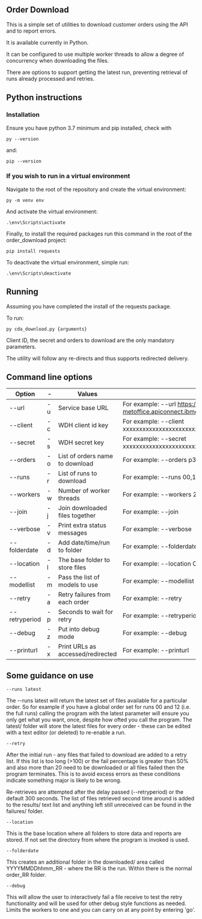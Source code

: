 ## Order Download

This is a simple set of utilities to download customer orders using the API and to report errors.

It is available currently in Python.

It can be configured to use multiple worker threads to allow a degree of concurrency when downloading the files.

There are options to support getting the latest run, preventing retrieval of runs already processed and retries.

## Python instructions

### Installation

Ensure you have python 3.7 minimum and pip installed, check with
```
py --version
```
and:

```
pip --version
```

### If you wish to run in a virtual environment

Navigate to the root of the repository and create the virtual environment:
```
py -m venv env
```
And activate the virtual environment:

```
.\env\Scripts\activate
```

Finally, to install the required packages run this command in the root of the order_download project:
```
pip install requests
```

To deactivate the virtual environment, simple run:
```
.\env\Scripts\deactivate
```

## Running

Assuming you have completed the install of the requests package.

To run:
```
py cda_download.py {arguments}
```
Client ID, the secret and orders to download are the only mandatory parameters.

The utility will follow any re-directs and thus supports redirected delivery.

## Command line options

| Option           | - | Values                           | Description                                                    | Default |
| ---------------- | - |--------------------------------- | ---------------------------------------------------------------|-------- |
| --url            | -u| Service base URL                 | For example: --url https://api-metoffice.apiconnect.ibmcloud.com/metoffice/production/1.0.0 |         |  
| --client         | -c| WDH client id key                 | For example: --client xxxxxxxxxxxxxxxxxxxxxxxxxxxxxxxxxxxx    |         |  
| --secret         | -s| WDH secret key                    | For example: --secret xxxxxxxxxxxxxxxxxxxxxxxxxxxxxxxxxxxx    |         |  
| --orders         | -o| List of orders name to download  | For example: --orders p3_pp_euro,p3_pp_global                  |         |  
| --runs           | -r| List of runs to download         | For example: --runs 00,12 or latest                            | 0,6,12,18 |  
| --workers        | -w| Number of worker threads         | For example: --workers 2                                       | 4       |  
| --join           | -j| Join downloaded files together   | For example: --join                                            | False   | 
| --verbose        | -v| Print extra status messages      | For example: --verbose                                         | False   | 
| --folderdate     | -d| Add date/time/run to folder      | For example: --folderdate                                      | False   | 
| --location       | -l| The base folder to store files   | For example: --location C:\Data                                |         | 
| --modellist      | -m| Pass the list of models to use   | For example: --modellist mo-global,m-uk-latlon                 |         | 
| --retry          | -a| Retry failures from each order   | For example: --retry                                           | False   | 
| --retryperiod    | -p| Seconds to wait for retry        | For example: --retryperiod 30                                  | 300     | 
| --debug          | -z| Put into debug mode              | For example: --debug                                           | False   | 
| --printurl       | -x| Print URLs as accessed/redirected | For example: --printurl                                       | False   | 


## Some guidance on use

```
--runs latest
```

The --runs latest will return the latest set of files available for a particular order.  So for example if you have a global order set for runs 00 and 12 (i.e. the full runs) calling the program with the latest parameter will ensure you only get what you want, once, despite how ofted you call the program.  The latest/ folder will store the latest files for every order - these can be edited with a text editor (or deleted) to re-enable a run.

```
--retry
```

After the initial run - any files that failed to download are added to a retry list.  If this list is too long (>100) or the fail percentage is greater than 50% and also more than 20 need to be downloaded or all files failed then the program terminates.  This is to avoid excess errors as these conditions indicate something major is likely to be wrong.

Re-retrieves are attempted after the delay passed (--retryperiod) or the default 300 seconds.  The list of files retrieved second time around is added to the results/ text list and anything left still unreceived can be found in the failures/ folder.


```
--location
```

This is the base location where all folders to store data and reports are stored.  If not set the directory from where the program is invoked is used.


```
--folderdate
```

This creates an additional folder in the downloaded/ area called YYYYMMDDhhmm_RR - where the RR is the run.  Within there is the normal order_RR folder.

```
--debug
```
 
This will allow the user to interactively fail a file receive to test the retry functionality and will be used for other debug style functions as needed. 
Limits the workers to one and you can carry on at any point by entering 'go'.
